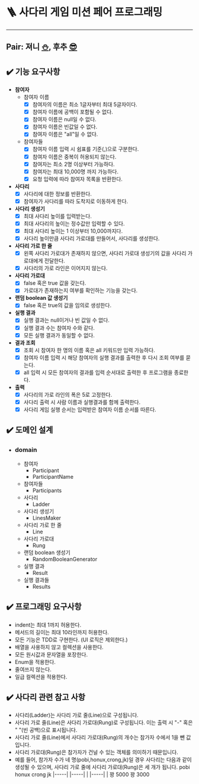 # 🪜 사다리 게임 미션 페어 프로그래밍

---

## Pair: 져니 [⛄️](http://github.com/cl8d), 후추 [😎](https://github.com/Combi153)

## ✔️ 기능 요구사항

- **참여자**
    - 참여자 이름
        - [x] 참여자의 이름은 최소 1글자부터 최대 5글자이다.
        - [x] 참여자 이름에 공백이 포함될 수 없다.
        - [x] 참여자 이름은 null일 수 없다.
        - [x] 참여자 이름은 빈값일 수 없다.
        - [x] 참여자 이름은 "all"일 수 없다.
    - 참여자들
        - [x] 참여자 이름 입력 시 쉼표를 기준(,)으로 구분한다.
        - [x] 참여자 이름은 중복이 허용되지 않는다.
        - [x] 참여자는 최소 2명 이상부터 가능하다.
        - [x] 참여자는 최대 10,000명 까지 가능하다.
        - [x] 요청 입력에 따라 참여자 목록을 반환한다.
- **사다리**
    - [x] 사다리에 대한 정보를 반환한다.
    - [x] 참여자가 사다리를 따라 도착지로 이동하게 한다.
- **사다리 생성기**
    - [x] 최대 사다리 높이를 입력받는다.
    - [x] 최대 사다리의 높이는 정수값만 입력할 수 있다.
    - [x] 최대 사다리 높이는 1 이상부터 10,000까지다.
    - [x] 사다리 높이만큼 사다리 가로대를 만들어서, 사다리를 생성한다.
- **사다리 가로 한 줄**
    - [x] 왼쪽 사다리 가로대가 존재하지 않으면, 사다리 가로대 생성기의 값을 사다리 가로대에게 전달한다.
    - [x] 사다리의 가로 라인은 이어지지 않는다.
- **사다리 가로대**
    - [x] false 혹은 true 값을 갖는다.
    - [x] 가로대가 존재하는지 여부를 확인하는 기능을 갖는다.
- **랜덤 boolean 값 생성기**
    - [x] false 혹은 true의 값을 임의로 생성한다.
- **실행 결과**
    - [x] 실행 결과는 null이거나 빈 값일 수 없다.
    - [x] 실행 결과 수는 참여자 수와 같다.
    - [x] 모든 실행 결과가 동일할 수 없다.
- **결과 조회**
    - [x] 조회 시 참여자 한 명의 이름 혹은 all 키워드만 입력 가능하다.
    - [x] 참여자 이름 입력 시 해당 참여자의 실행 결과를 출력한 후 다시 조회 여부를 묻는다.
    - [x] all 입력 시 모든 참여자의 결과를 입력 순서대로 출력한 후 프로그램을 종료한다.
- **출력**
    - [x] 사다리의 가로 라인의 폭은 5로 고정한다.
    - [x] 사다리 출력 시 사람 이름과 실행결과를 함께 출력한다.
    - [x] 사다리 게임 실행 순서는 입력받은 참여자 이름 순서를 따른다.

## ✔️ 도메인 설계

- ### domain
    - 참여자
        - Participant
        - ParticipantName
    - 참여자들
        - Participants
    - 사다리
        - Ladder
    - 사다리 생성기
        - LinesMaker
    - 사다리 가로 한 줄
        - Line
    - 사다리 가로대
        - Rung
    - 랜덤 boolean 생성기
        - RandomBooleanGenerator
    - 실행 결과
        - Result
    - 실행 결과들
        - Results

## ✔️ 프로그래밍 요구사항

- indent는 최대 1까지 허용한다.
- 메서드의 길이는 최대 10라인까지 허용한다.
- 모든 기능은 TDD로 구현한다. (UI 로직은 제외한다.)
- 배열을 사용하지 않고 컬렉션을 사용한다.
- 모든 원시값과 문자열을 포장한다.
- Enum을 적용한다.
- 줄여쓰지 않는다.
- 일급 컬렉션을 적용한다.

## ✔️ 사다리 관련 참고 사항

- 사다리(Ladder)는 사다리 가로 줄(Line)으로 구성됩니다.
- 사다리 가로 줄(Line)은 사다리 가로대(Rung)로 구성됩니다. 이는 출력 시 "-" 혹은 " "(빈 공백)으로 표시됩니다.
- 사다리 가로 줄(Line)에서 사다리 가로대(Rung)의 개수는 참가자 수에서 1을 뺀 값입니다.
- 사다리 가로대(Rung)은 참가자가 건널 수 있는 객체를 의미하기 때문입니다.
- 예를 들어, 참가자 수가 네 명(pobi,honux,crong,jk)일 경우 사다리는 다음과 같이 생성될 수 있으며, 사다리 가로 줄에 사다리 가로대(Rung)은 세 개가 됩니다.
  pobi honux crong jk
  |-----| |-----|
  | |-----| |
  꽝 5000 꽝 3000
